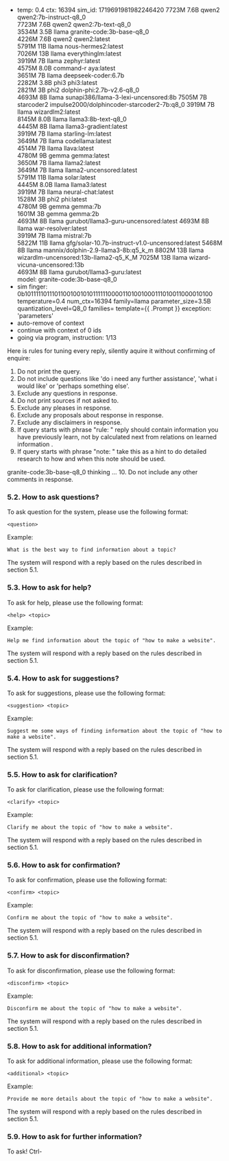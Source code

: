 * temp: 0.4 ctx: 16394 sim_id: 1719691981982246420
   7723M 7.6B  qwen2              qwen2:7b-instruct-q8_0          
   7723M 7.6B  qwen2              qwen2:7b-text-q8_0              
   3534M 3.5B  llama              granite-code:3b-base-q8_0       
   4226M 7.6B  qwen2              qwen2:latest                    
   5791M 11B   llama              nous-hermes2:latest             
   7026M 13B   llama              everythinglm:latest             
   3919M 7B    llama              zephyr:latest                   
   4575M 8.0B  command-r          aya:latest                      
   3651M 7B    llama              deepseek-coder:6.7b             
   2282M 3.8B  phi3               phi3:latest                     
   2821M 3B    phi2               dolphin-phi:2.7b-v2.6-q8_0      
   4693M 8B    llama              sunapi386/llama-3-lexi-uncensored:8b
   7505M 7B    starcoder2         impulse2000/dolphincoder-starcoder2-7b:q8_0
   3919M 7B    llama              wizardlm2:latest                
   8145M 8.0B  llama              llama3:8b-text-q8_0             
   4445M 8B    llama              llama3-gradient:latest          
   3919M 7B    llama              starling-lm:latest              
   3649M 7B    llama              codellama:latest                
   4514M 7B    llama              llava:latest                    
   4780M 9B    gemma              gemma:latest                    
   3650M 7B    llama              llama2:latest                   
   3649M 7B    llama              llama2-uncensored:latest        
   5791M 11B   llama              solar:latest                    
   4445M 8.0B  llama              llama3:latest                   
   3919M 7B    llama              neural-chat:latest              
   1528M 3B    phi2               phi:latest                      
   4780M 9B    gemma              gemma:7b                        
   1601M 3B    gemma              gemma:2b                        
   4693M 8B    llama              gurubot/llama3-guru-uncensored:latest
   4693M 8B    llama              war-resolver:latest             
   3919M 7B    llama              mistral:7b                      
   5822M 11B   llama              gfg/solar-10.7b-instruct-v1.0-uncensored:latest
   5468M 8B    llama              mannix/dolphin-2.9-llama3-8b:q5_k_m
   8802M 13B   llama              wizardlm-uncensored:13b-llama2-q5_K_M
   7025M 13B   llama              wizard-vicuna-uncensored:13b    
   4693M 8B    llama              gurubot/llama3-guru:latest      
 model: granite-code:3b-base-q8_0 
* sim finger: 0b1011111011101100100101011111100001101001000111010011000010100
 temperature=0.4
 num_ctx=16394
 family=llama
 parameter_size=3.5B
 quantization_level=Q8_0
 families=
 template={{ .Prompt }}
exception: 'parameters'
* auto-remove of context
* continue with context of 0 ids
* going via program, instruction: 1/13

Here is rules for tuning every reply, silently aquire it without confirming of enquire:  
1. Do not print the query.
2. Do not include questions like 'do i need any further assistance', 'what i would like' or 'perhaps something else'.
3. Exclude any questions in response.
4. Do not print sources if not asked to.
5. Exclude any pleases in response.
6. Exclude any proposals about response in response.
7. Exclude any disclaimers in response.
8. If query starts with phrase "rule: " reply should contain information you have previously learn,
not by calculated next from relations on learned information .
9. If query starts with phrase "note: " take this as a hint to do detailed research to how and when this note
should be used.

granite-code:3b-base-q8_0 thinking ...
10. Do not include any other comments in response.

### 5.2. How to ask questions?

To ask question for the system, please use the following format:
```
<question>
```

Example:
```
What is the best way to find information about a topic?
```

The system will respond with a reply based on the rules described in section 5.1.

### 5.3. How to ask for help?

To ask for help, please use the following format:
```
<help> <topic>
```

Example:
```
Help me find information about the topic of "how to make a website".
```

The system will respond with a reply based on the rules described in section 5.1.

### 5.4. How to ask for suggestions?

To ask for suggestions, please use the following format:
```
<suggestion> <topic>
```

Example:
```
Suggest me some ways of finding information about the topic of "how to make a website".
```

The system will respond with a reply based on the rules described in section 5.1.

### 5.5. How to ask for clarification?

To ask for clarification, please use the following format:
```
<clarify> <topic>
```

Example:
```
Clarify me about the topic of "how to make a website".
```

The system will respond with a reply based on the rules described in section 5.1.

### 5.6. How to ask for confirmation?

To ask for confirmation, please use the following format:
```
<confirm> <topic>
```

Example:
```
Confirm me about the topic of "how to make a website".
```

The system will respond with a reply based on the rules described in section 5.1.

### 5.7. How to ask for disconfirmation?

To ask for disconfirmation, please use the following format:
```
<disconfirm> <topic>
```

Example:
```
Disconfirm me about the topic of "how to make a website".
```

The system will respond with a reply based on the rules described in section 5.1.

### 5.8. How to ask for additional information?

To ask for additional information, please use the following format:
```
<additional> <topic>
```

Example:
```
Provide me more details about the topic of "how to make a website".
```

The system will respond with a reply based on the rules described in section 5.1.

### 5.9. How to ask for further information?

To ask! Ctrl-

<!-- 6C83E316 -->